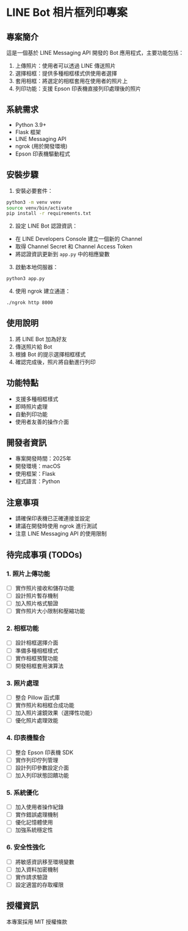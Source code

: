 # LINE Bot 相片框列印專案

## 專案簡介
這是一個基於 LINE Messaging API 開發的 Bot 應用程式，主要功能包括：
1. 上傳照片：使用者可以透過 LINE 傳送照片
2. 選擇相框：提供多種相框樣式供使用者選擇
3. 套用相框：將選定的相框套用在使用者的照片上
4. 列印功能：支援 Epson 印表機直接列印處理後的照片

## 系統需求
- Python 3.9+
- Flask 框架
- LINE Messaging API
- ngrok (用於開發環境)
- Epson 印表機驅動程式

## 安裝步驟
1. 安裝必要套件：
```bash
python3 -m venv venv
source venv/bin/activate
pip install -r requirements.txt
```

2. 設定 LINE Bot 認證資訊：
- 在 LINE Developers Console 建立一個新的 Channel
- 取得 Channel Secret 和 Channel Access Token
- 將認證資訊更新到 `app.py` 中的相應變數

3. 啟動本地伺服器：
```bash
python3 app.py
```

4. 使用 ngrok 建立通道：
```bash
./ngrok http 8000
```

## 使用說明
1. 將 LINE Bot 加為好友
2. 傳送照片給 Bot
3. 根據 Bot 的提示選擇相框樣式
4. 確認完成後，照片將自動進行列印

## 功能特點
- 支援多種相框樣式
- 即時照片處理
- 自動列印功能
- 使用者友善的操作介面

## 開發者資訊
- 專案開發時間：2025年
- 開發環境：macOS
- 使用框架：Flask
- 程式語言：Python

## 注意事項
- 請確保印表機已正確連接並設定
- 建議在開發時使用 ngrok 進行測試
- 注意 LINE Messaging API 的使用限制

## 待完成事項 (TODOs)
### 1. 照片上傳功能
- [ ] 實作照片接收和儲存功能
- [ ] 設計照片暫存機制
- [ ] 加入照片格式驗證
- [ ] 實作照片大小限制和壓縮功能

### 2. 相框功能
- [ ] 設計相框選擇介面
- [ ] 準備多種相框樣式
- [ ] 實作相框預覽功能
- [ ] 開發相框套用演算法

### 3. 照片處理
- [ ] 整合 Pillow 函式庫
- [ ] 實作照片和相框合成功能
- [ ] 加入照片濾鏡效果（選擇性功能）
- [ ] 優化照片處理效能

### 4. 印表機整合
- [ ] 整合 Epson 印表機 SDK
- [ ] 實作列印佇列管理
- [ ] 設計列印參數設定介面
- [ ] 加入列印狀態回饋功能

### 5. 系統優化
- [ ] 加入使用者操作紀錄
- [ ] 實作錯誤處理機制
- [ ] 優化記憶體使用
- [ ] 加強系統穩定性

### 6. 安全性強化
- [ ] 將敏感資訊移至環境變數
- [ ] 加入資料加密機制
- [ ] 實作請求驗證
- [ ] 設定適當的存取權限

## 授權資訊
本專案採用 MIT 授權條款
